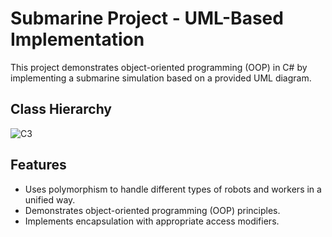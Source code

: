 # Submarine Project - UML-Based Implementation
This project demonstrates object-oriented programming (OOP) in C# by implementing a submarine simulation based on a provided UML diagram.

## Class Hierarchy
![C3](https://github.com/user-attachments/assets/ca31e3fe-7d7b-4658-9c2f-e964f3ade599)

## Features
- Uses polymorphism to handle different types of robots and workers in a unified way.
- Demonstrates object-oriented programming (OOP) principles.
- Implements encapsulation with appropriate access modifiers.
